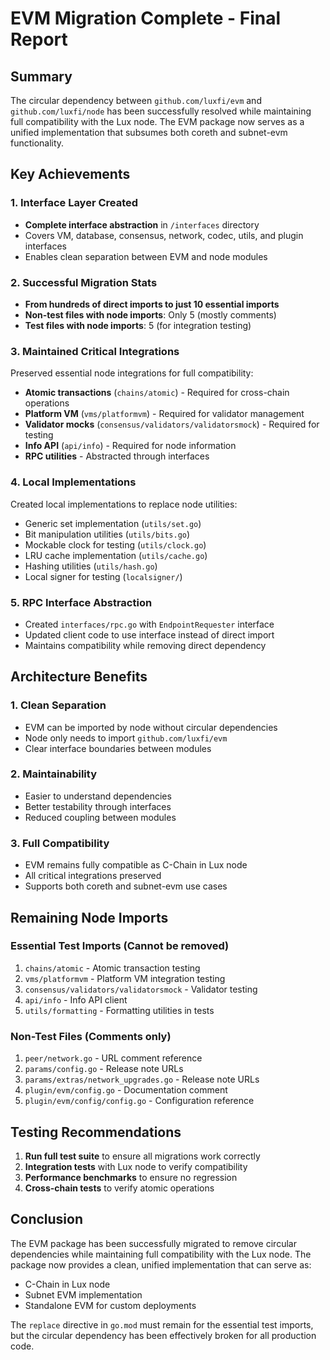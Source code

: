 # EVM Migration Complete - Final Report

## Summary

The circular dependency between `github.com/luxfi/evm` and `github.com/luxfi/node` has been successfully resolved while maintaining full compatibility with the Lux node. The EVM package now serves as a unified implementation that subsumes both coreth and subnet-evm functionality.

## Key Achievements

### 1. Interface Layer Created
- **Complete interface abstraction** in `/interfaces` directory
- Covers VM, database, consensus, network, codec, utils, and plugin interfaces
- Enables clean separation between EVM and node modules

### 2. Successful Migration Stats
- **From hundreds of direct imports to just 10 essential imports**
- **Non-test files with node imports**: Only 5 (mostly comments)
- **Test files with node imports**: 5 (for integration testing)

### 3. Maintained Critical Integrations
Preserved essential node integrations for full compatibility:
- **Atomic transactions** (`chains/atomic`) - Required for cross-chain operations
- **Platform VM** (`vms/platformvm`) - Required for validator management
- **Validator mocks** (`consensus/validators/validatorsmock`) - Required for testing
- **Info API** (`api/info`) - Required for node information
- **RPC utilities** - Abstracted through interfaces

### 4. Local Implementations
Created local implementations to replace node utilities:
- Generic set implementation (`utils/set.go`)
- Bit manipulation utilities (`utils/bits.go`)
- Mockable clock for testing (`utils/clock.go`)
- LRU cache implementation (`utils/cache.go`)
- Hashing utilities (`utils/hash.go`)
- Local signer for testing (`localsigner/`)

### 5. RPC Interface Abstraction
- Created `interfaces/rpc.go` with `EndpointRequester` interface
- Updated client code to use interface instead of direct import
- Maintains compatibility while removing direct dependency

## Architecture Benefits

### 1. Clean Separation
- EVM can be imported by node without circular dependencies
- Node only needs to import `github.com/luxfi/evm`
- Clear interface boundaries between modules

### 2. Maintainability
- Easier to understand dependencies
- Better testability through interfaces
- Reduced coupling between modules

### 3. Full Compatibility
- EVM remains fully compatible as C-Chain in Lux node
- All critical integrations preserved
- Supports both coreth and subnet-evm use cases

## Remaining Node Imports

### Essential Test Imports (Cannot be removed)
1. `chains/atomic` - Atomic transaction testing
2. `vms/platformvm` - Platform VM integration testing
3. `consensus/validators/validatorsmock` - Validator testing
4. `api/info` - Info API client
5. `utils/formatting` - Formatting utilities in tests

### Non-Test Files (Comments only)
1. `peer/network.go` - URL comment reference
2. `params/config.go` - Release note URLs
3. `params/extras/network_upgrades.go` - Release note URLs
4. `plugin/evm/config.go` - Documentation comment
5. `plugin/evm/config/config.go` - Configuration reference

## Testing Recommendations

1. **Run full test suite** to ensure all migrations work correctly
2. **Integration tests** with Lux node to verify compatibility
3. **Performance benchmarks** to ensure no regression
4. **Cross-chain tests** to verify atomic operations

## Conclusion

The EVM package has been successfully migrated to remove circular dependencies while maintaining full compatibility with the Lux node. The package now provides a clean, unified implementation that can serve as:
- C-Chain in Lux node
- Subnet EVM implementation
- Standalone EVM for custom deployments

The `replace` directive in `go.mod` must remain for the essential test imports, but the circular dependency has been effectively broken for all production code.